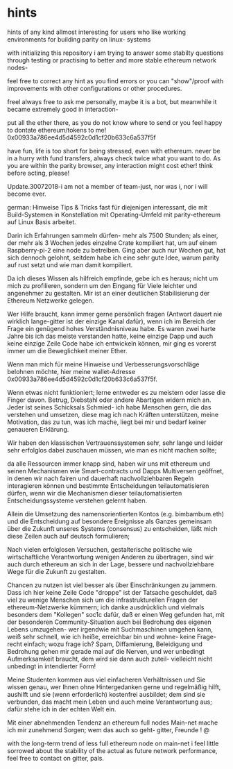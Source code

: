 # hints
hints of any kind allmost interesting for users who like working environments for building parity on linux- systems

with initializing this repository i am trying to answer some stabilty questions through testing
or practising to better and more stable ethereum network nodes-

feel free to correct any hint as you find errors or you can "show"/proof with improvements with other configurations or
other procedures.

freel always free to ask me personally, maybe it is a bot, but meanwhile it became extremely good in interaction-

put all the ether there, as you do not know where to send or you feel happy to dontate ethereum/tokens to me!
0x00933a786ee4d5d4592c0d1cf20b633c6a537f5f

have fun, life is too short for being stressed, even with ethereum.
never be in a hurry with fund transfers, always check twice what you want to do.
As you are within the parity browser, any interaction might cost ether!
think before acting, please!

Update.30072018-i am not a member of team-just, nor was i, nor i will become ever.

german:
Hinweise
Tips & Tricks fast für diejenigen interessant, 
die mit Build-Systemen in Konstellation mit Operating-Umfeld mit parity-ethereum auf Linux Basis arbeitet.

Darin ich Erfahrungen sammeln dürfen- mehr als 7500 Stunden; als einer, der mehr als 3 Wochen jedes einzelne Crate kompiliert hat, um auf einem Raspberry-pi-2 eine node zu betreiben. Ging aber auch nur Wochen gut, hat sich dennoch gelohnt, seitdem habe ich eine sehr gute Idee, warum parity auf rust setzt und wie man damit kompiliert.

Da ich dieses Wissen als hilfreich empfinde, gebe ich es heraus;
nicht um mich zu profilieren, sondern um den Eingang für Viele leichter und angenehmer zu gestalten.
Mir ist an einer deutlichen Stabilisierung der Ethereum Netzwerke gelegen.

Wer Hilfe braucht, kann immer gerne persönlich fragen (Antwort dauert nie wirklich lange-gitter ist der einzige Kanal dafür), 
wenn ich im Bereich der Frage  ein genügend hohes Verständnisniveau habe. Es waren zwei harte Jahre bis ich das meiste verstanden hatte, keine einzige Dapp und auch keine einzige Zeile Code habe ich entwickeln können,
mir ging es vorerst immer um die Beweglichkeit meiner Ether.

Wenn man mich für meine Hinweise und Verbesserungsvorschläge belohnen möchte, 
hier meine wallet-Adresse 0x00933a786ee4d5d4592c0d1cf20b633c6a537f5f.

Wenn etwas nicht funktioniert; lerne entweder es zu meistern oder lasse die Finger davon.
Betrug, Diebstahl oder andere Abartigen widern mich an.
Jeder ist seines Schicksals Schmied- 
ich habe Menschen gern, die das verstehen und umsetzen, diese mag ich nach Kräften unterstützen,
meine Motivation, das zu tun, was ich mache, liegt bei mir und bedarf keiner genaueren Erklärung.

Wir haben den klassischen Vertrauenssystemen sehr, sehr lange und leider sehr erfolglos dabei zuschauen müssen,
wie man es nicht machen sollte; 

da alle Ressourcen immer knapp sind, haben wir uns mit ethereum und seinen Mechanismen wie Smart-contracts und Dapps Multiversen geöffnet, 
in denen wir nach fairen und dauerhaft nachvollziehbaren Regeln interagieren können 
und bestimmte Entscheidungen teilautomatisieren dürfen, wenn wir die Mechanismen dieser teilautomatisierten Entscheidungssysteme verstehen gelernt haben.

Allein die Umsetzung des namensorientierten Kontos (e.g. bimbambum.eth) und die Entscheidung auf besondere Ereignisse als Ganzes gemeinsam über die Zukunft unseres Systems (consensus) zu entscheiden, läßt mich diese Zeilen auch auf deutsch formulieren;

Nach vielen erfolglosen Versuchen, gestalterische politische wie wirtschaftliche Verantwortung wenigen Anderen zu übertragen, sind wir auch durch ethereum an sich in der Lage, bessere und nachvollziehbare Wege für die Zukunft zu gestalten. 

Chancen zu nutzen ist viel besser als über Einschränkungen zu jammern.
Dass ich hier keine Zeile Code "droppe" ist der Tatsache geschuldet, daß viel zu wenige Menschen sich 
um die infrastrukturellen Fragen der ethereum-Netzwerke kümmern;
ich danke ausdrücklich und vielmals besonders dem "Kollegen" soc1c dafür, daß er einen Weg gefunden hat,
mit der besonderen Community-Situation auch bei Bedrohung des eigenen Lebens umzugehen-
wer irgendwie mit Suchmaschinen umgehen kann, weiß sehr schnell, wie ich heiße, erreichbar bin und wohne-
keine Frage- recht einfach; wozu frage ich? Spam, Diffamierung, Beleidigung und Bedrohung gehen mir gerade mal auf die Nerven,
und wer unbedingt Aufmerksamkeit braucht, dem wird sie dann auch zuteil- vielleicht nicht unbedingt in intendierter Form!

Meine Studenten kommen aus viel einfacheren Verhältnissen und Sie wissen genau, 
wer Ihnen ohne Hintergedanken gerne und regelmäßig hilft, aushilft und sie (wenn erforderlich) kostenfrei ausbildet; 
dem sind sie verbunden, das macht mein Leben und auch meine Verantwortung aus;
dafür stehe ich in der echten Welt ein.

Mit einer abnehmenden Tendenz an ethereum full nodes Main-net mache ich mir zunehmend Sorgen;
wem das auch so geht- gitter, Freunde !
@

with the long-term trend of less full ethereum node on main-net 
i feel little sorrowed about the stability of the 
actual as future network performance, feel free to contact on gitter, pals.
